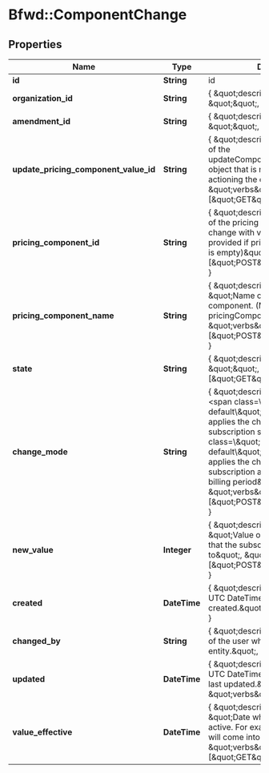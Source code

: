 # Bfwd::ComponentChange

## Properties
Name | Type | Description | Notes
------------ | ------------- | ------------- | -------------
**id** | **String** | id | 
**organization_id** | **String** | { \&quot;description\&quot; : \&quot;\&quot;, \&quot;verbs\&quot;:[] } | 
**amendment_id** | **String** | { \&quot;description\&quot; : \&quot;\&quot;, \&quot;verbs\&quot;:[] } | 
**update_pricing_component_value_id** | **String** | { \&quot;description\&quot; : \&quot;ID of the updateComponentValueAmendment object that is responsible for actioning the change.\&quot;, \&quot;verbs\&quot;:[\&quot;GET\&quot;] } | [optional] 
**pricing_component_id** | **String** | { \&quot;description\&quot; : \&quot;ID of the pricing component, that will not change with versioning. (Must be provided if pricingComponentName is empty)\&quot;, \&quot;verbs\&quot;:[\&quot;POST\&quot;,\&quot;GET\&quot;] } | 
**pricing_component_name** | **String** | { \&quot;description\&quot; : \&quot;Name of the pricing component. (Must be provided if pricingComponentID is empty)\&quot;, \&quot;verbs\&quot;:[\&quot;POST\&quot;,\&quot;GET\&quot;] } | 
**state** | **String** | { \&quot;description\&quot; : \&quot;\&quot;, \&quot;verbs\&quot;:[\&quot;GET\&quot;] } | 
**change_mode** | **String** | { \&quot;description\&quot; : \&quot;&lt;span class&#x3D;\\\&quot;label label-default\\\&quot;&gt;immediate&lt;/span&gt; applies the changes to the subscription straight away. &lt;span class&#x3D;\\\&quot;label label-default\\\&quot;&gt;delayed&lt;/span&gt; applies the changes to the subscription at the start of the next billing period\&quot;, \&quot;verbs\&quot;:[\&quot;POST\&quot;,\&quot;GET\&quot;] } | 
**new_value** | **Integer** | { \&quot;description\&quot; : \&quot;Value of the pricing component that the subscription is moving to\&quot;, \&quot;verbs\&quot;:[\&quot;POST\&quot;,\&quot;GET\&quot;] } | 
**created** | **DateTime** | { \&quot;description\&quot; : \&quot;The UTC DateTime when the object was created.\&quot;, \&quot;verbs\&quot;:[] } | [optional] 
**changed_by** | **String** | { \&quot;description\&quot; : \&quot;ID of the user who last updated the entity.\&quot;, \&quot;verbs\&quot;:[] } | [optional] 
**updated** | **DateTime** | { \&quot;description\&quot; : \&quot;The UTC DateTime when the object was last updated.\&quot;, \&quot;verbs\&quot;:[] } | [optional] 
**value_effective** | **DateTime** | { \&quot;description\&quot; : \&quot;Date when the value becomes active. For example when an upgrade will come into effect.\&quot;, \&quot;verbs\&quot;:[\&quot;GET\&quot;] } | [optional] 


